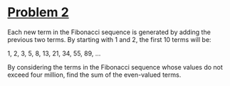 # [Problem 2](https://projecteuler.net/problem=2)

Each new term in the Fibonacci sequence is generated by adding the previous two terms. By starting with $1$ and $2$, the first $10$ terms will be:

1, 2, 3, 5, 8, 13, 21, 34, 55, 89, ...

By considering the terms in the Fibonacci sequence whose values do not exceed four million, find the sum of the even-valued terms.
